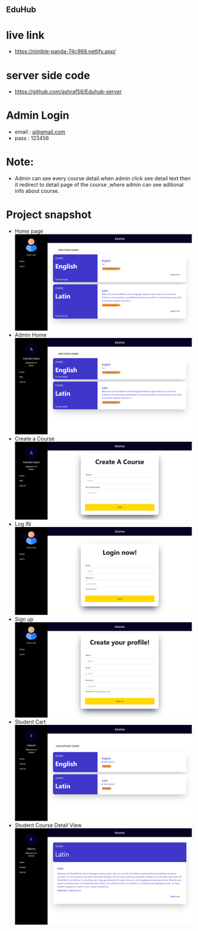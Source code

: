 ## EduHub

# live link 

- https://nimble-panda-74c968.netlify.app/  

# server side code 
- https://github.com/ashraf56/Eduhub-server


# Admin Login
 - email : a@gmail.com
 - pass : 123456

 #  Note:
 - Admin can see every course detail.when admin click see detail text then it redirect to detail page of the course ,where admin can see aditional info about course.

 # Project snapshot
- Home page
![Project Logo](/public/home.png)
- Admin Home
![Project Logo](/public/AdminHome.png)
- Create a Course
![Project Logo](/public/CreateCourse.png)
- Log IN
![Project Logo](/public/Login.png)
- Sign up
![Project Logo](/public/SignUP.png)
- Student Cart
![Project Logo](/public/MyCart.png)
- Student Course Detail View
![Project Logo](/public/StudentCourseview.png)

